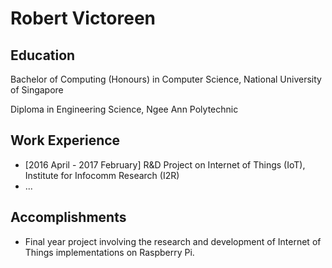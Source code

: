 # Robert Victoreen

## Education

Bachelor of Computing (Honours) in Computer Science,
National University of Singapore

Diploma in Engineering Science,
Ngee Ann Polytechnic

## Work Experience

* [2016 April - 2017 February] R&D Project on Internet of Things (IoT),
Institute for Infocomm Research (I2R)
* ...

## Accomplishments

* Final year project involving the research and development of Internet of Things implementations on Raspberry Pi.